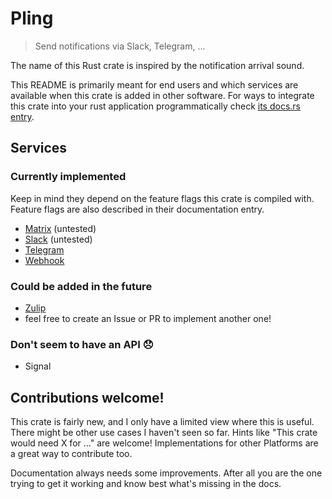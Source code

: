# Pling

> Send notifications via Slack, Telegram, ...

The name of this Rust crate is inspired by the notification arrival sound.

This README is primarily meant for end users and which services are available when this crate is added in other software.
For ways to integrate this crate into your rust application programmatically check [its docs.rs entry](https://docs.rs/pling).

## Services

### Currently implemented
Keep in mind they depend on the feature flags this crate is compiled with.
Feature flags are also described in their documentation entry.

- [Matrix](docs/matrix.md) (untested)
- [Slack](docs/slack.md) (untested)
- [Telegram](docs/telegram.md)
- [Webhook](docs/webhook.md)

### Could be added in the future
- [Zulip](https://zulip.com/api/)
- feel free to create an Issue or PR to implement another one!

### Don't seem to have an API 😞
- Signal

## Contributions welcome!

This crate is fairly new, and I only have a limited view where this is useful.
There might be other use cases I haven't seen so far.
Hints like "This crate would need X for …" are welcome!
Implementations for other Platforms are a great way to contribute too.

Documentation always needs some improvements.
After all you are the one trying to get it working and know best what's missing in the docs.
